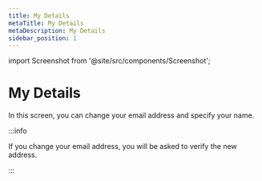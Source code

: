 ```yaml
---
title: My Details
metaTitle: My Details
metaDescription: My Details
sidebar_position: 1
---
```


import Screenshot from '@site/src/components/Screenshot';

# My Details

In this screen, you can change your email address and specify your name.

:::info

If you change your email address, you will be asked to verify the new address.

:::

<Screenshot url='https://cdn.appcircle.io/docs/assets/image (18).png' />
